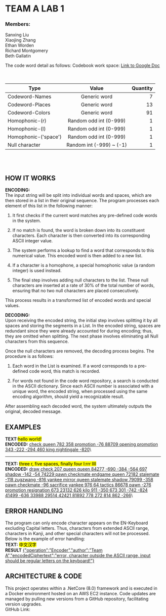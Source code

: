 # TEAM A LAB 1
### Members:
Sanxing Liu\
Xiaojing Zhang\
Ethan Worden\
Richard Montgomery\
Beth Gallatin

The code word detail as follows:
Codebook work space: [Link to Google Doc](https://docs.google.com/spreadsheets/d/1rCPcZ34nXKxOnmgu5WRZBONL1y4N0vczJLod0S6F4zE/edit#gid=0)
<br /><br /><br />

|Type                | Value                  |Quantity|
|--------------------|:----------------------:|-------:|
|Codeword-Names      |Generic word            |7       |
|Codeword-Places     |Generic word            |13      |
|Codeword-Colors     |Generic word            |91      |
|Homophonic-(r)      |Random odd int (0-999)  |1       | 
|Homophonic-(l)      |Random odd int (0-999)  |1       | 
|Homophonic-('space')|Random odd int (0-999)  |1       |
|Null character      |Random int (-999) ~ (-1)|1       |

<br /><br />

## HOW IT WORKS
**ENCODING:**\
The input string will be split into individual words and spaces, which are then stored in a list in their original sequence. The program processes each element of this list in the following manner:

1. It first checks if the current word matches any pre-defined code words in the system.

2. If no match is found, the word is broken down into its constituent characters. Each character is then converted into its corresponding ASCII integer value.

3. The system performs a lookup to find a word that corresponds to this numerical value. This encoded word is then added to a new list.

4. If a character is a homophone, a special homophonic value (a random integer) is used instead.

5. The final step involves adding null characters to the list. These null characters are inserted at a rate of 30% of the total number of words, ensuring that no two null characters are placed consecutively.

This process results in a transformed list of encoded words and special values.
<br />

**DECODING:**\
Upon receiving the encoded string, the initial step involves splitting it by all spaces and storing the segments in a List. In the encoded string, spaces are redundant since they were already accounted for during encoding; thus, they are omitted when splitting. The next phase involves eliminating all Null characters from this sequence.

Once the null characters are removed, the decoding process begins. The procedure is as follows:

1. Each word in the List is examined. If a word corresponds to a pre-defined code word, this match is recorded.

2. For words not found in the code word repository, a search is conducted in the ASCII dictionary. Since each ASCII number is associated with a unique word, the encoded string, when processed using the same encoding algorithm, should yield a recognizable result.

After assembling each decoded word, the system ultimately outputs the original, decoded message.


## EXAMPLES
**TEXT:**<mark>hello world!</mark>\
**ENCODED:** <ins>check queen 782 358 promotion -76 88709 opening promotion 343 -222 -294 460 king nightingale -820</ins>\
***
**TEXT:** <mark>three r, five spaces, finally four l:rrr     llll</mark>\
**ENCODED:** <ins>draw check 207 queen queen 84277 -690 -384 -564 697 shadow -142 -54 74229 pawn checkmate endgame queen 72182 stalemate -118 zugzwang -816 yankee mirror queen stalemate shadow 79099 -358 pawn checkmate -96 sacrifice yankee 976 64 tactics 86678 pawn -276 promotion resignation 673 23132 626 kilo 911 -350 673 301 -742 -824 41499 -636 33988 29514 42421 81892 778 272 814 862 -266</ins>\

## ERROR HANDLING
The program can only encode character appears on the EN-Keyboard excluding Capital letters. Thus, characters from extended ASCII range, characters in Kanji, and other special characters will not be processed. Below is the example of error handling:\
**TEXT:**  <mark>中文汉字</mark>\
**RESULT** <ins>{"operation":"Encoder","author":"Team A","encodedCiphertext":"error, character outside the ASCII range, input should be regular letters on the keyboard!"}</ins>

## ARCHITECTURE & CODE
This project operates within a .NetCore (8.0) framework and is executed in a Docker environment hosted on an AWS EC2 instance. Code updates are managed by pulling new versions from a GitHub repository, facilitating version upgrades.\
GitHub Link: